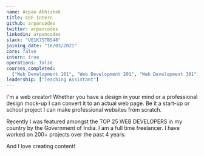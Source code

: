 ```yaml
---
name: Arpan Abhishek
title: CEF Intern
github: arpancodes
twitter: arpancodes
linkedin: arpancodes
slack: "U01K7STBS48"
joining_date: "16/03/2021"
core: false
intern: true
operations: false
courses_completed:
  ["Web Development 101", "Web Development 201", "Web Development 301"]
leadership: ["Teaching Assistant"]
---
```


I'm a web creator! Whether you have a design in your mind or a professional design mock-up I can convert it to an actual web page. Be it a start-up or school project I can make professional websites from scratch.

Recently I was featured amongst the TOP 25 WEB DEVELOPERS in my country by the Government of India. I am a full time freelancer. I have worked on 200+ projects over the past 4 years.

And I love creating content!
